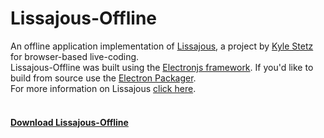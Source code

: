# Lissajous-Offline
An offline application implementation of <a href="https://github.com/kylestetz/lissajous">Lissajous</a>, a project by <a href="https://github.com/kylestetz/">Kyle Stetz</a> for browser-based live-coding.
<br> Lissajous-Offline was built using the <a href="https://github.com/atom/electron">Electronjs framework</a>. If you'd like to build from source use the <a href="https://github.com/maxogden/electron-packager">Electron Packager</a>.
<br>For more information on Lissajous <a href="https://github.com/kylestetz/lissajous/blob/master/README.md">click here</a>.
<h4><br> <a href="https://drive.google.com/file/d/0B2-2tiw_8BS_eno1c2tXejdJMnc/view?usp=sharing">Download Lissajous-Offline</a></h4>
